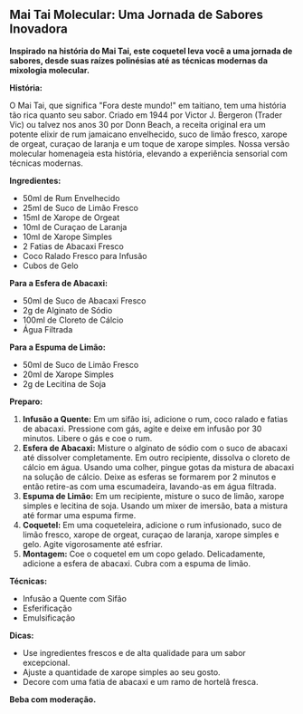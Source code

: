 ##  Mai Tai Molecular: Uma Jornada de Sabores Inovadora

**Inspirado na história do Mai Tai, este coquetel leva você a uma jornada de sabores, desde suas raízes polinésias até as técnicas modernas da mixologia molecular.**

**História:**

O Mai Tai, que significa "Fora deste mundo!" em taitiano, tem uma história tão rica quanto seu sabor. Criado em 1944 por Victor J. Bergeron (Trader Vic) ou talvez nos anos 30 por Donn Beach, a receita original era um potente elixir de rum jamaicano envelhecido, suco de limão fresco, xarope de orgeat, curaçao de laranja e um toque de xarope simples. Nossa versão molecular homenageia esta história, elevando a experiência sensorial com técnicas modernas.

**Ingredientes:**

* 50ml de Rum Envelhecido
* 25ml de Suco de Limão Fresco
* 15ml de Xarope de Orgeat
* 10ml de Curaçao de Laranja
* 10ml de Xarope Simples
* 2 Fatias de Abacaxi Fresco
* Coco Ralado Fresco para Infusão
* Cubos de Gelo

**Para a Esfera de Abacaxi:**

* 50ml de Suco de Abacaxi Fresco
* 2g de Alginato de Sódio
* 100ml de Cloreto de Cálcio
* Água Filtrada

**Para a Espuma de Limão:**

* 50ml de Suco de Limão Fresco
* 20ml de Xarope Simples
* 2g de Lecitina de Soja

**Preparo:**

1. **Infusão a Quente:** Em um sifão isi, adicione o rum, coco ralado e fatias de abacaxi.  Pressione com gás, agite e deixe em infusão por 30 minutos. Libere o gás e coe o rum.
2. **Esfera de Abacaxi:** Misture o alginato de sódio com o suco de abacaxi até dissolver completamente. Em outro recipiente, dissolva o cloreto de cálcio em água. Usando uma colher, pingue gotas da mistura de abacaxi na solução de cálcio. Deixe as esferas se formarem por 2 minutos e então retire-as com uma escumadeira, lavando-as em água filtrada.
3. **Espuma de Limão:** Em um recipiente, misture o suco de limão, xarope simples e lecitina de soja. Usando um mixer de imersão, bata a mistura até formar uma espuma firme.
4. **Coquetel:** Em uma coqueteleira, adicione o rum infusionado, suco de limão fresco, xarope de orgeat, curaçao de laranja, xarope simples e gelo. Agite vigorosamente até esfriar.
5. **Montagem:** Coe o coquetel em um copo gelado. Delicadamente, adicione a esfera de abacaxi. Cubra com a espuma de limão.

**Técnicas:**

* Infusão a Quente com Sifão
* Esferificação
* Emulsificação

**Dicas:**

* Use ingredientes frescos e de alta qualidade para um sabor excepcional.
* Ajuste a quantidade de xarope simples ao seu gosto.
* Decore com uma fatia de abacaxi e um ramo de hortelã fresca.

**Beba com moderação.**